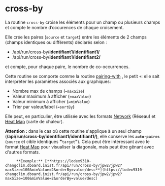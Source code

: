 # cross-by

La routine `cross-by` croise les éléments pour un champ ou plusieurs champs et compte le nombre d’occurences de chaque croisement. 

Elle crée les paires \(`source` et `target`\) entre les éléments de 2 champs \(champs identiques ou différents\) déclarés selon :

* /api/run/cross-by/**identifiant1/identifiant1/**
* /api/run/cross-by/**identifiant1/identifiant2/**

et compte, pour chaque paire, le nombre de co-occurrences.

Cette routine se comporte comme la routine [pairing-with](pairingwith.md) , le petit `+`:  elle sait interpréter les paramètres associés aux graphiques: 

* Nombre max de champs \(`=maxSize`\)
* Valeur maximum à afficher \(`=maxValue`\)
* Valeur minimum à afficher \(`=minValue`\)
* Trier par valeur/label \(`=sortBy`\) 

Elle peut, en particulier, être utilisée avec les formats [Network](../../administration/modele/format/network.md) \(Réseau\) et [Heat Map](../../administration/modele/format/heatmap.md) \(carte de chaleur\).

**Attention :** dans le cas où cette routine s'applique à un seul champ \(**/api/run/cross-by/identifiant1/identifiant1/\)**, elle conserve les **`auto-paires`** \(`source` et cible identiques **"**`target`**"**\). Cela peut être intéressant avec le format [Heat Map](../../administration/modele/format/heatmap.md) pour visualiser la diagonale, mais peut être gênant avec d'autres formats. 

         **Exemple:** [**https://lodex9310-changclim.dboard.inist.fr/api/run/cross-by/jpw2/jpw2?maxSize=100&minValue=2&orderBy=value/desc**](https://lodex9310-changclim.dboard.inist.fr/api/run/cross-by/jpw2/jpw2?maxSize=100&minValue=2&orderBy=value/desc) 


